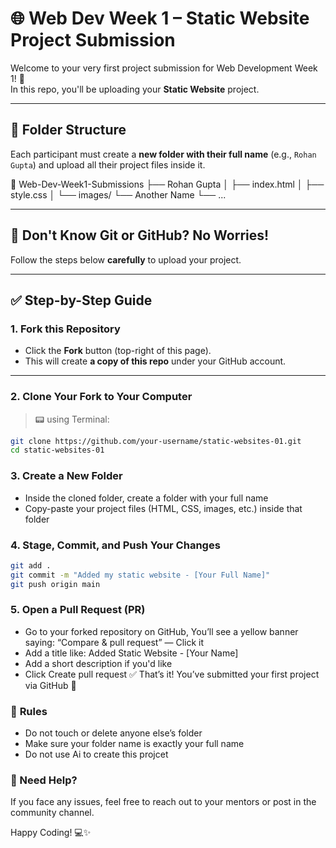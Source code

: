 # 🌐 Web Dev Week 1 – Static Website Project Submission

Welcome to your very first project submission for Web Development Week 1! 🚀  
In this repo, you'll be uploading your **Static Website** project.

---

## 📁 Folder Structure

Each participant must create a **new folder with their full name** (e.g., `Rohan Gupta`) and upload all their project files inside it.

📂 Web-Dev-Week1-Submissions
├── Rohan Gupta
│ ├── index.html
│ ├── style.css
│ └── images/
└── Another Name
└── ...

---

## 🧠 Don't Know Git or GitHub? No Worries!

Follow the steps below **carefully** to upload your project.

---

## ✅ Step-by-Step Guide

### 1. **Fork this Repository**

- Click the **Fork** button (top-right of this page).
- This will create **a copy of this repo** under your GitHub account.

---

### 2. **Clone Your Fork to Your Computer**

> 📟 using Terminal:

```bash
git clone https://github.com/your-username/static-websites-01.git
cd static-websites-01
```

### 3. **Create a New Folder**

- Inside the cloned folder, create a folder with your full name
- Copy-paste your project files (HTML, CSS, images, etc.) inside that folder

### 4. **Stage, Commit, and Push Your Changes**

```bash
git add .
git commit -m "Added my static website - [Your Full Name]"
git push origin main
```

### 5. **Open a Pull Request (PR)**

- Go to your forked repository on GitHub, You’ll see a yellow banner saying: “Compare & pull request” — Click it
- Add a title like: Added Static Website - [Your Name]
- Add a short description if you'd like
- Click Create pull request
  ✅ That’s it! You’ve submitted your first project via GitHub 🎉

### 🛑 **Rules**

- Do not touch or delete anyone else’s folder
- Make sure your folder name is exactly your full name
- Do not use Ai to create this projcet

### 🙋 Need Help?

If you face any issues, feel free to reach out to your mentors or post in the community channel.

Happy Coding! 💻✨
